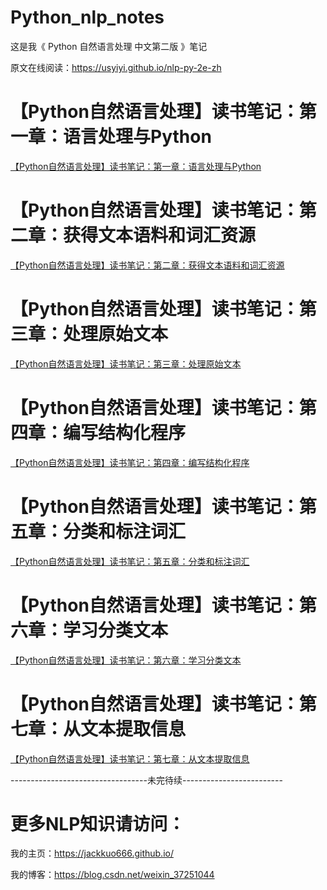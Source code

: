 # Python_nlp_notes
这是我《 Python 自然语言处理 中文第二版 》笔记

原文在线阅读：https://usyiyi.github.io/nlp-py-2e-zh

# 【Python自然语言处理】读书笔记：第一章：语言处理与Python
[【Python自然语言处理】读书笔记：第一章：语言处理与Python](https://github.com/JackKuo666/Python_nlp_notes/blob/master/%E3%80%90Python%E8%87%AA%E7%84%B6%E8%AF%AD%E8%A8%80%E5%A4%84%E7%90%86%E3%80%91%E8%AF%BB%E4%B9%A6%E7%AC%94%E8%AE%B0%EF%BC%9A%E7%AC%AC%E4%B8%80%E7%AB%A0%EF%BC%9A%E8%AF%AD%E8%A8%80%E5%A4%84%E7%90%86%E4%B8%8EPython.md)

# 【Python自然语言处理】读书笔记：第二章：获得文本语料和词汇资源
[【Python自然语言处理】读书笔记：第二章：获得文本语料和词汇资源](https://github.com/JackKuo666/Python_nlp_notes/blob/master/%E3%80%90Python%E8%87%AA%E7%84%B6%E8%AF%AD%E8%A8%80%E5%A4%84%E7%90%86%E3%80%91%E8%AF%BB%E4%B9%A6%E7%AC%94%E8%AE%B0%EF%BC%9A%E7%AC%AC%E4%BA%8C%E7%AB%A0%EF%BC%9A%E8%8E%B7%E5%BE%97%E6%96%87%E6%9C%AC%E8%AF%AD%E6%96%99%E5%92%8C%E8%AF%8D%E6%B1%87%E8%B5%84%E6%BA%90.md)

# 【Python自然语言处理】读书笔记：第三章：处理原始文本
[【Python自然语言处理】读书笔记：第三章：处理原始文本](https://github.com/JackKuo666/Python_nlp_notes/blob/master/%E3%80%90Python%E8%87%AA%E7%84%B6%E8%AF%AD%E8%A8%80%E5%A4%84%E7%90%86%E3%80%91%E8%AF%BB%E4%B9%A6%E7%AC%94%E8%AE%B0%EF%BC%9A%E7%AC%AC%E4%B8%89%E7%AB%A0%EF%BC%9A%E5%A4%84%E7%90%86%E5%8E%9F%E5%A7%8B%E6%96%87%E6%9C%AC.ipynb)

# 【Python自然语言处理】读书笔记：第四章：编写结构化程序
[【Python自然语言处理】读书笔记：第四章：编写结构化程序](https://github.com/JackKuo666/Python_nlp_notes/blob/master/%E3%80%90Python%E8%87%AA%E7%84%B6%E8%AF%AD%E8%A8%80%E5%A4%84%E7%90%86%E3%80%91%E8%AF%BB%E4%B9%A6%E7%AC%94%E8%AE%B0%EF%BC%9A%E7%AC%AC%E5%9B%9B%E7%AB%A0%EF%BC%9A%E7%BC%96%E5%86%99%E7%BB%93%E6%9E%84%E5%8C%96%E7%A8%8B%E5%BA%8F.ipynb)

# 【Python自然语言处理】读书笔记：第五章：分类和标注词汇
[【Python自然语言处理】读书笔记：第五章：分类和标注词汇](https://github.com/JackKuo666/Python_nlp_notes/blob/master/%E3%80%90Python%E8%87%AA%E7%84%B6%E8%AF%AD%E8%A8%80%E5%A4%84%E7%90%86%E3%80%91%E8%AF%BB%E4%B9%A6%E7%AC%94%E8%AE%B0%EF%BC%9A%E7%AC%AC%E4%BA%94%E7%AB%A0%EF%BC%9A%E5%88%86%E7%B1%BB%E5%92%8C%E6%A0%87%E6%B3%A8%E8%AF%8D%E6%B1%87.ipynb)

# 【Python自然语言处理】读书笔记：第六章：学习分类文本
[【Python自然语言处理】读书笔记：第六章：学习分类文本](https://github.com/JackKuo666/Python_nlp_notes/blob/master/%E3%80%90Python%E8%87%AA%E7%84%B6%E8%AF%AD%E8%A8%80%E5%A4%84%E7%90%86%E3%80%91%E8%AF%BB%E4%B9%A6%E7%AC%94%E8%AE%B0%EF%BC%9A%E7%AC%AC%E5%85%AD%E7%AB%A0%EF%BC%9A%E5%AD%A6%E4%B9%A0%E5%88%86%E7%B1%BB%E6%96%87%E6%9C%AC.ipynb)

# 【Python自然语言处理】读书笔记：第七章：从文本提取信息
[【Python自然语言处理】读书笔记：第七章：从文本提取信息](https://github.com/JackKuo666/Python_nlp_notes/blob/master/%E3%80%90Python%E8%87%AA%E7%84%B6%E8%AF%AD%E8%A8%80%E5%A4%84%E7%90%86%E3%80%91%E8%AF%BB%E4%B9%A6%E7%AC%94%E8%AE%B0%EF%BC%9A%E7%AC%AC%E4%B8%83%E7%AB%A0%EF%BC%9A%E4%BB%8E%E6%96%87%E6%9C%AC%E6%8F%90%E5%8F%96%E4%BF%A1%E6%81%AF.ipynb)

----------------------------------未完待续-------------------------

# 更多NLP知识请访问：

我的主页：https://jackkuo666.github.io/

我的博客：https://blog.csdn.net/weixin_37251044
